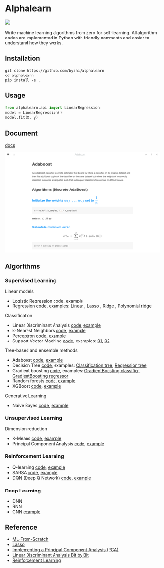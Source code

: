# Alphalearn
![](https://img.shields.io/badge/python-3.7+-blue.svg)

Write machine learning algorithms from zero for self-learning. All algorithm codes are implemented in Python with friendly comments and easier to understand how they works.

## Installation
```
git clone https://github.com/byzhi/alphalearn
cd alphalearn
pip install -e .
```

## Usage
```python
from alphalearn.api import LinearRegression
model = LinearRegression()
model.fit(X, y)
```

## Document
[docs](https://byzhi.github.io/alphalearn/)

![](images/docs.png)

## Algorithms

### Supervised Learning
Linear models

- Logistic Regression [code](./alphalearn/supervised/logistic_regression.py), [example](./examples/example_LogisticRegression.py)
- Regression [code](./alphalearn/supervised/regression.py), examples: [Linear](./examples/example_LinearRegression.py)
, [Lasso](./examples/example_LassoRegression.py)
, [Ridge](./examples/example_RidgeRegression.py)
, [Polynomial ridge](./examples/example_PolynomialRidgeRegression.py)

Classification

- Linear Discriminant Analysis [code](./alphalearn/supervised/linear_discriminant_analysis.py), [example](./examples/example_PCA_LDA.py)
- k-Nearest Neighbors [code](./alphalearn/supervised/k_nearest_neighbors.py), [example](./examples/example_KNeighborsClassifier.py)
- Perceptron [code](./alphalearn/supervised/perceptron.py), [example](./examples/example_Perceptron.py)
- Support Vector Machine [code](./alphalearn/supervised/support_vector_machine.py), examples: [01](./examples/example_svm.py), [02](./examples/example_svm_02.py)

Tree-based and ensemble methods

- Adaboost [code](./alphalearn/supervised/adaboost.py), [example](./examples/example_Adaboost.py)
- Decision Tree [code](./alphalearn/supervised/decision_tree.py), examples: [Classification tree](./examples/example_ClassificationTree.py), [Regression tree](./examples/example_RegressionTree.py)
- Gradient boosting [code](./alphalearn/supervised/gradient_boosting.py), examples: [GradientBoosting classifier](./examples/example_GradientBoostingClassifier.py), [GradientBoosting regressor](./examples/example_GradientBoostingRegressor.py)
- Random forests [code](./alphalearn/supervised/random_forest.py), [example](./examples/example_RandomForestClassifier.py)
- XGBoost [code](./alphalearn/supervised/xgboost.py), [example](./examples/example_XGBoost.py)

Generative Learning

- Naive Bayes [code](./alphalearn/supervised/naive_bayes.py), [example](./examples/example_GaussianNB.py)

### Unsupervised Learning

Dimension reduction

- K-Means [code](./alphalearn/unsupervised/kmeans.py), [example](./examples/example_KMeans.py)
- Principal Component Analysis [code](./alphalearn/unsupervised/principal_component_analysis.py), [example](./examples/example_PCA_LDA.py)


### Reinforcement Learning
- Q-learning [code](./alphalearn/reinforcement/qlsarsa/base.py), [example](./examples/example_QLearning.py)
- SARSA [code](./alphalearn/reinforcement/qlsarsa/base.py), [example](./examples/example_SARSA.py)
- DQN (Deep Q Network) [code](./alphalearn/reinforcement/dqn/DeepQNetwork.py), [example](./examples/example_DeepQNetwork.py)

### Deep Learning
- DNN
- RNN
- CNN [example](./examples/example_CNN.py)

## Reference
- [ML-From-Scratch](https://github.com/eriklindernoren/ML-From-Scratch)
- [Lasso](https://github.com/satopirka/Lasso)
- [Implementing a Principal Component Analysis (PCA)](https://sebastianraschka.com/Articles/2014_pca_step_by_step.html)
- [Linear Discriminant Analysis Bit by Bit](https://sebastianraschka.com/Articles/2014_python_lda.html)
- [Reinforcement Learning](https://github.com/rlcode/reinforcement-learning)